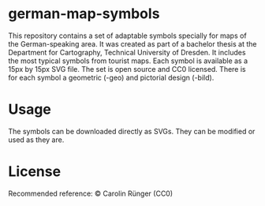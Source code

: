 # german-map-symbols
This repository contains a set of adaptable symbols specially for maps of the German-speaking area. It was created as part of a bachelor thesis at the Department for Cartography, Technical University of Dresden. It includes the most typical symbols from tourist maps. Each symbol is available as a 15px by 15px SVG file. The set is open source and CC0 licensed. There is for each symbol a geometric (-geo) and pictorial design (-bild). 

# Usage
The symbols can be downloaded directly as SVGs. They can be modified or used as they are.

# License
Recommended reference: © Carolin Rünger (CC0)
